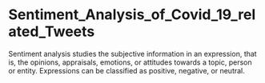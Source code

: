 # Sentiment_Analysis_of_Covid_19_related_Tweets
Sentiment analysis studies the subjective information in an expression, that is, the opinions, appraisals, emotions, or attitudes towards a topic, person or entity. Expressions can be classified as positive, negative, or neutral.
